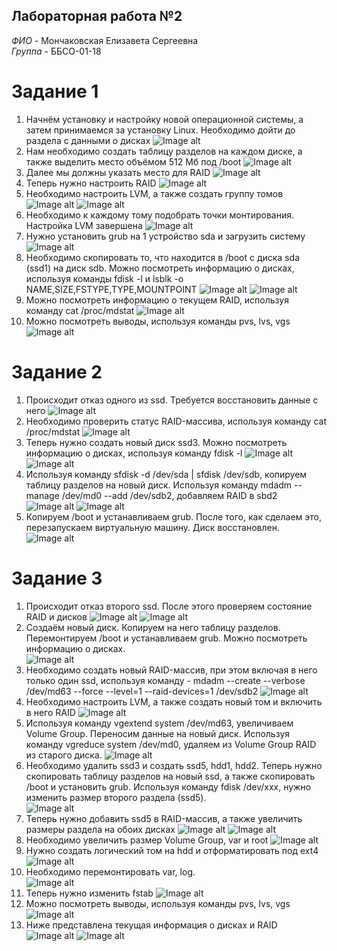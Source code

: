 ## Лабораторная работа №2  

*ФИО* - Мончаковская Елизавета Сергеевна  
*Группа* - ББСО-01-18  

# Задание 1
1. Начнём установку и настройку новой операционной системы, а затем принимаемся за установку Linux. Необходимо дойти до раздела с данными о дисках
![Image alt](https://github.com/lizalisa/OS/blob/master/laba2/screenshots/1.png)
2. Нам необходимо создать таблицу разделов на каждом диске, а также выделить место объёмом 512 Мб под /boot
![Image alt](https://github.com/lizalisa/OS/blob/master/laba2/screenshots/2.png)
3. Далее мы должны указать место для RAID
![Image alt](https://github.com/lizalisa/OS/blob/master/laba2/screenshots/3.png)
4. Теперь нужно настроить RAID
![Image alt](https://github.com/lizalisa/OS/blob/master/laba2/screenshots/3.png)
5. Необходимо настроить LVM, а также создать группу томов
![Image alt](https://github.com/lizalisa/OS/blob/master/laba2/screenshots/5.png)
![Image alt](https://github.com/lizalisa/OS/blob/master/laba2/screenshots/6.png)
6. Необходимо к каждому тому подобрать точки монтирования. Настройка LVM завершена
![Image alt](https://github.com/lizalisa/OS/blob/master/laba2/screenshots/7.png)
7. Нужно установить grub на 1 устройство sda и загрузить систему
![Image alt](https://github.com/lizalisa/OS/blob/master/laba2/screenshots/8.png)
8. Необходимо скопировать то, что находится в /boot с диска sda (ssd1) на диск sdb. Можно посмотреть информацию о дисках, используя команды
fdisk -l и lsblk -o NAME,SIZE,FSTYPE,TYPE,MOUNTPOINT
![Image alt](https://github.com/lizalisa/OS/blob/master/laba2/screenshots/9.png)
![Image alt](https://github.com/lizalisa/OS/blob/master/laba2/screenshots/10.png)
9. Можно посмотреть информацию о текущем RAID, используя команду cat /proc/mdstat
![Image alt](https://github.com/lizalisa/OS/blob/master/laba2/screenshots/11.png)
10. Можно посмотреть выводы, используя команды pvs, lvs, vgs
![Image alt](https://github.com/lizalisa/OS/blob/master/laba2/screenshots/12.png)
# Задание 2
1. Происходит отказ одного из ssd. Требуется восстановить данные с него
![Image alt](https://github.com/lizalisa/OS/blob/master/laba2/screenshots/13.png)
2. Необходимо проверить статус RAID-массива, используя команду cat /proc/mdstat
![Image alt](https://github.com/lizalisa/OS/blob/master/laba2/screenshots/14.png)
3. Теперь нужно создать новый диск ssd3. Можно посмотреть информацию о дисках, используя команду fdisk -l
![Image alt](https://github.com/lizalisa/OS/blob/master/laba2/screenshots/15.png)
![Image alt](https://github.com/lizalisa/OS/blob/master/laba2/screenshots/16.png)
4. Используя команду sfdisk -d /dev/sda | sfdisk /dev/sdb, копируем таблицу разделов на новый диск. Используя команду mdadm --manage /dev/md0 --add /dev/sdb2, добавляем RAID в sbd2
![Image alt](https://github.com/lizalisa/OS/blob/master/laba2/screenshots/17.png)
![Image alt](https://github.com/lizalisa/OS/blob/master/laba2/screenshots/18.png)
5. Копируем /boot и устанавливаем grub. После того, как сделаем это, перезапускаем виртуальную машину. Диск восстановлен.  
![Image alt](https://github.com/lizalisa/OS/blob/master/laba2/screenshots/19.png)
# Задание 3
1. Происходит отказ второго ssd. После этого проверяем состояние RAID и дисков
![Image alt](https://github.com/lizalisa/OS/blob/master/laba2/screenshots/20.png)
![Image alt](https://github.com/lizalisa/OS/blob/master/laba2/screenshots/21.png)
2. Создаём новый диск. Копируем на него таблицу разделов. Перемонтируем /boot и устанавливаем grub. Можно посмотреть информацию о дисках.  
![Image alt](https://github.com/lizalisa/OS/blob/master/laba2/screenshots/22.png)
3. Необходимо создать новый RAID-массив, при этом включая в него только один ssd, используя команду - mdadm --create --verbose /dev/md63 --force --level=1 --raid-devices=1 /dev/sdb2
![Image alt](https://github.com/lizalisa/OS/blob/master/laba2/screenshots/23.png)
4. Необходимо настроить LVM, а также создать новый том и включить в него RAID
![Image alt](https://github.com/lizalisa/OS/blob/master/laba2/screenshots/24.png)
5. Используя команду vgextend system /dev/md63, увеличиваем Volume Group. Переносим данные на новый диск. Используя команду
vgreduce system /dev/md0, удаляем из Volume Group RAID из старого диска.
![Image alt](https://github.com/lizalisa/OS/blob/master/laba2/screenshots/25.png)
6. Необходимо удалить ssd3 и создать ssd5, hdd1, hdd2. Теперь нужно скопировать таблицу разделов на новый ssd, а также скопировать /boot и установить grub. Используя команду fdisk /dev/xxx, нужно изменить размер второго раздела (ssd5).  
![Image alt](https://github.com/lizalisa/OS/blob/master/laba2/screenshots/26.png)
7. Теперь нужно добавить ssd5 в RAID-массив, а также увеличить размеры раздела на обоих дисках
![Image alt](https://github.com/lizalisa/OS/blob/master/laba2/screenshots/27.png)
![Image alt](https://github.com/lizalisa/OS/blob/master/laba2/screenshots/28.png)
8. Необходимо увеличить размер Volume Group, var и root
![Image alt](https://github.com/lizalisa/OS/blob/master/laba2/screenshots/29.png)
9. Нужно создать логический том на hdd и отформатировать под ext4
![Image alt](https://github.com/lizalisa/OS/blob/master/laba2/screenshots/30.png)
10. Необходимо перемонтировать var, log.  
![Image alt](https://github.com/lizalisa/OS/blob/master/laba2/screenshots/31.png)
11. Теперь нужно изменить fstab
![Image alt](https://github.com/lizalisa/OS/blob/master/laba2/screenshots/32.png)
12. Можно посмотреть выводы, используя команды pvs, lvs, vgs
![Image alt](https://github.com/lizalisa/OS/blob/master/laba2/screenshots/33.png)
13. Ниже представлена текущая информация о дисках и RAID
![Image alt](https://github.com/lizalisa/OS/blob/master/laba2/screenshots/34.png)
![Image alt](https://github.com/lizalisa/OS/blob/master/laba2/screenshots/35.png)
